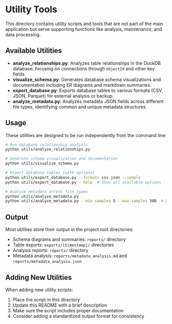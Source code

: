 # Utility Tools

This directory contains utility scripts and tools that are not part of the main application but serve supporting functions like analysis, maintenance, and data processing.

## Available Utilities

- **analyze_relationships.py**: Analyzes table relationships in the DuckDB database, focusing on connections through `objectId` and other key fields.
- **visualize_schema.py**: Generates database schema visualizations and documentation including ER diagrams and markdown summaries.
- **export_database.py**: Exports database tables to various formats (CSV, JSON, Parquet) for external analysis or backup.
- **analyze_metadata.py**: Analyzes metadata JSON fields across different file types, identifying common and unique metadata structures.

## Usage

These utilities are designed to be run independently from the command line:

```bash
# Run database relationship analysis
python utils/analyze_relationships.py

# Generate schema visualization and documentation
python utils/visualize_schema.py

# Export database tables (with options)
python utils/export_database.py --formats csv json --sample
python utils/export_database.py --help  # Show all available options

# Analyze metadata across file types
python utils/analyze_metadata.py
python utils/analyze_metadata.py --min-samples 5 --max-samples 500  # With options
```

## Output

Most utilities store their output in the project root directories:

- Schema diagrams and summaries: `reports/` directory
- Table exports: `exports/[timestamp]/` directories
- Analysis reports: `reports/` directory
- Metadata analysis: `reports/metadata_analysis.md` and `reports/metadata_analysis.json`

## Adding New Utilities

When adding new utility scripts:

1. Place the script in this directory
2. Update this README with a brief description
3. Make sure the script includes proper documentation
4. Consider adding a standardized output format for consistency
